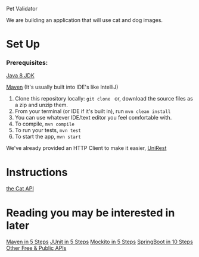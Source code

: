 Pet Validator

We are building an application that will use cat and dog images.
 
 
 # Set Up
 
 ### Prerequisites:
 [Java 8 JDK](http://www.oracle.com/technetwork/java/javase/downloads/jdk8-downloads-2133151.html)
 
 [Maven](https://www.baeldung.com/install-maven-on-windows-linux-mac) (It's usually built into IDE's like IntelliJ)
 
 1. Clone this repository locally: `git clone ` or, download the source files as a zip and unzip them. 
 2. From your terminal (or IDE if it's built in), run `mvn clean install`
 3. You can use whatever IDE/text editor you feel comfortable with.
 4. To compile, `mvn compile`
 5. To run your tests, `mvn test`
 6. To start the app, `mvn start`
 
 We've already provided an HTTP Client to make it easier, [UniRest](http://unirest.io/java.html)
 
 # Instructions
 
 [the Cat API](https://documenter.getpostman.com/view/4016432/RWToRJCq)
 
 
 # Reading you may be interested in later
 [Maven in 5 Steps](https://github.com/in28minutes/getting-started-in-5-steps/tree/master/maven-in-5-steps)
 [JUnit in 5 Steps](https://github.com/in28minutes/getting-started-in-5-steps/tree/master/junit-in-5-steps)
 [Mockito in 5 Steps](https://github.com/in28minutes/getting-started-in-5-steps/tree/master/mockito-in-5-steps)
 [SpringBoot in 10 Steps](https://github.com/in28minutes/getting-started-in-5-steps/tree/master/springboot-in-10-steps)
 [Other Free & Public APIs](https://github.com/toddmotto/public-apis)
